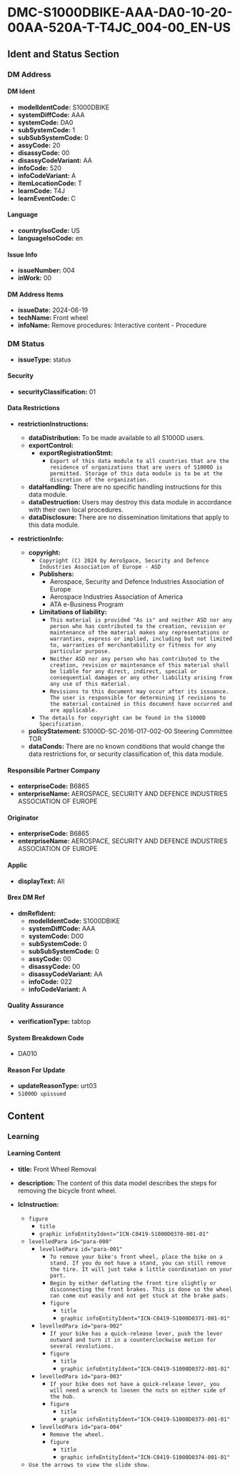 # DMC-S1000DBIKE-AAA-DA0-10-20-00AA-520A-T-T4JC_004-00_EN-US

## Ident and Status Section

### DM Address

#### DM Ident

*   **modelIdentCode:** S1000DBIKE
*   **systemDiffCode:** AAA
*   **systemCode:** DA0
*   **subSystemCode:** 1
*   **subSubSystemCode:** 0
*   **assyCode:** 20
*   **disassyCode:** 00
*   **disassyCodeVariant:** AA
*   **infoCode:** 520
*   **infoCodeVariant:** A
*   **itemLocationCode:** T
*   **learnCode:** T4J
*   **learnEventCode:** C

#### Language

*   **countryIsoCode:** US
*   **languageIsoCode:** en

#### Issue Info

*   **issueNumber:** 004
*   **inWork:** 00

#### DM Address Items

*   **issueDate:** 2024-06-19
*   **techName:** Front wheel
*   **infoName:** Remove procedures: Interactive content - Procedure

### DM Status

*   **issueType:** status

#### Security

*   **securityClassification:** 01

#### Data Restrictions

*   **restrictionInstructions:**
    *   **dataDistribution:** To be made available to all S1000D users.
    *   **exportControl:**
        *   **exportRegistrationStmt:**
            *   `Export of this data module to all countries that are the residence of organizations that are users of S1000D is permitted. Storage of this data module is to be at the discretion of the organization.`
    *   **dataHandling:** There are no specific handling instructions for this data module.
    *   **dataDestruction:** Users may destroy this data module in accordance with their own local procedures.
    *   **dataDisclosure:** There are no dissemination limitations that apply to this data module.

*   **restrictionInfo:**
    *   **copyright:**
        *   `Copyright (C) 2024 by AeroSpace, Security and Defence Industries Association of Europe - ASD`
        *   **Publishers:**
            *   Aerospace, Security and Defence Industries Association of Europe
            *   Aerospace Industries Association of America
            *   ATA e-Business Program
        *   **Limitations of liability:**
            *   `This material is provided "As is" and neither ASD nor any person who has contributed to the creation, revision or maintenance of the material makes any representations or warranties, express or implied, including but not limited to, warranties of merchantability or fitness for any particular purpose.`
            *   `Neither ASD nor any person who has contributed to the creation, revision or maintenance of this material shall be liable for any direct, indirect, special or consequential damages or any other liability arising from any use of this material.`
            *   `Revisions to this document may occur after its issuance. The user is responsible for determining if revisions to the material contained in this document have occurred and are applicable.`
        *   `The details for copyright can be found in the S1000D Specification.`
    *   **policyStatement:** S1000D-SC-2016-017-002-00 Steering Committee TOR
    *   **dataConds:** There are no known conditions that would change the data restrictions for, or security classification of, this data module.

#### Responsible Partner Company

*   **enterpriseCode:** B6865
*   **enterpriseName:** AEROSPACE, SECURITY AND DEFENCE INDUSTRIES ASSOCIATION OF EUROPE

#### Originator

*   **enterpriseCode:** B6865
*   **enterpriseName:** AEROSPACE, SECURITY AND DEFENCE INDUSTRIES ASSOCIATION OF EUROPE

#### Applic

*   **displayText:** All

#### Brex DM Ref

*   **dmRefIdent:**
    *   **modelIdentCode:** S1000DBIKE
    *   **systemDiffCode:** AAA
    *   **systemCode:** D00
    *   **subSystemCode:** 0
    *   **subSubSystemCode:** 0
    *   **assyCode:** 00
    *   **disassyCode:** 00
    *   **disassyCodeVariant:** AA
    *   **infoCode:** 022
    *   **infoCodeVariant:** A

#### Quality Assurance

*   **verificationType:** tabtop

#### System Breakdown Code

*   DA010

#### Reason For Update

*   **updateReasonType:** urt03
*   `S1000D upissued`

## Content

### Learning

#### Learning Content

*   **title:** Front Wheel Removal
*   **description:** The content of this data model describes the steps for removing the bicycle front wheel.

*   **lcInstruction:**
    *   `figure`
        *   `title`
        *   `graphic infoEntityIdent="ICN-C0419-S1000D0370-001-01"`
    *   `levelledPara id="para-000"`
        *   `levelledPara id="para-001"`
            *   `To remove your bike's front wheel, place the bike on a stand. If you do not have a stand, you can still remove the tire. It will just take a little coordination on your part.`
            *   `Begin by either deflating the front tire slightly or disconnecting the front brakes. This is done so the wheel can come out easily and not get stuck at the brake pads.`
            *   `figure`
                *   `title`
                *   `graphic infoEntityIdent="ICN-C0419-S1000D0371-001-01"`
        *   `levelledPara id="para-002"`
            *   `If your bike has a quick-release lever, push the lever outward and turn it in a counterclockwise motion for several revolutions.`
            *   `figure`
                *   `title`
                *   `graphic infoEntityIdent="ICN-C0419-S1000D0372-001-01"`
        *   `levelledPara id="para-003"`
            *   `If your bike does not have a quick-release lever, you will need a wrench to loosen the nuts on either side of the hub.`
            *   `figure`
                *   `title`
                *   `graphic infoEntityIdent="ICN-C0419-S1000D0373-001-01"`
        *   `levelledPara id="para-004"`
            *   `Remove the wheel.`
            *   `figure`
                *   `title`
                *   `graphic infoEntityIdent="ICN-C0419-S1000D0374-001-01"`
    *   `Use the arrows to view the slide show.`